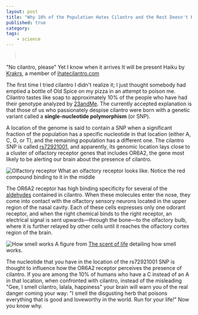 ```yaml
---
layout: post
title: "Why 10% of the Population Hates Cilantro and the Rest Doesn't Know Any Better"
published: true
category:
tags:
    - science
---
```


> <pre>
"No cilantro, please"
Yet I know when it arrives
It will be present</pre>
Haiku by [Krakrs](http://www.ihatecilantro.com/member.php?user=Krakrs), a member of [ihatecilantro.com](http://ihatecilantro.com)

The first time I tried cilantro I didn't realize it; I just thought somebody had emptied a bottle of Old Spice on my pizza in an attempt to poison me. Cilantro tastes like soap to approximately 10% of the people who have had their genotype analyzed by [23andMe](http://www.biomedcentral.com/content/pdf/2044-7248-1-22.pdf). The currently accepted explanation is that those of us who passionately despise cilantro were born with a genetic variant called a **single-nucleotide polymorphism** (or SNP).

<!--excerpt-->

A location of the genome is said to contain a SNP when a significant fraction of the population has a specific nucleotide in that location (either A, C, G, or T), and the remaining population has a different one. The cilantro SNP is called [rs72921001](http://snpedia.com/index.php/Rs72921001), and apparently, its genomic location lays close to a cluster of olfactory receptor genes that includes OR6A2, the gene most likely to be alerting our brain about the presence of cilantro.

![Olfactory receptor](https://lh4.googleusercontent.com/-P5G_ZAWbiyg/UkJfWn69PlI/AAAAAAAAEYs/DhvCPLBNhZw/w200-no/Screen+Shot+2013-09-24+at+11.57.10+PM.png)
<span class="caption">What an olfactory receptor looks like. Notice the red compound binding to it in the middle</span>

The OR6A2 receptor has high binding specificity for several of the [aldehydes](https://en.wikipedia.org/wiki/Aldehyde) contained in cilantro. When these molecules enter the nose, they come into contact with the olfactory sensory neurons located in the upper region of the nasal cavity. Each of these cells expresses only one odorant receptor, and when the right chemical binds to the right receptor, an electrical signal is sent upwards—through the bone—to the olfactory bulb, where it is further relayed by other cells until it reaches the olfactory cortex region of the brain.

![How smell works](https://lh6.googleusercontent.com/-_4YSK2rRkKQ/UkJfV9EdeNI/AAAAAAAAEYk/hRNqVOwTHAE/w500-no/Screen+Shot+2013-09-24+at+11.09.05+PM.png)
<span class="caption">A figure from [The scent of life](http://www.ncbi.nlm.nih.gov/pmc/articles/PMC1905909/pdf/7401029.pdf) detailing how smell works.</span>

The nucleotide that you have in the location of the rs72921001 SNP is thought to influence how the OR6A2 receptor perceives the presence of cilantro. If you are among the 10% of humans who have a C instead of an A in that location, when confronted with cilantro, instead of the misleading "Gee, I smell cilantro, lalala, happiness" your brain will warn you of the real danger coming your way: "I smell the disgusting herb that poisons everything that is good and loveworthy in the world. Run for your life!" Now you know why.

